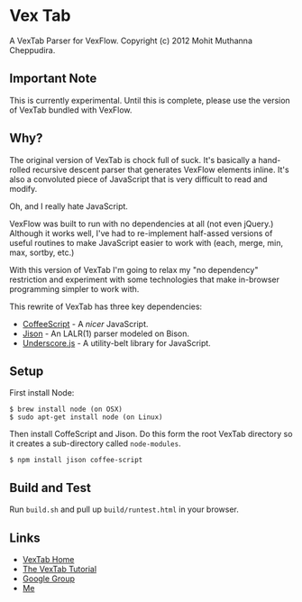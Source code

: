 # Vex Tab

A VexTab Parser for VexFlow.
Copyright (c) 2012 Mohit Muthanna Cheppudira.

## Important Note

This is currently experimental. Until this is complete, please use the version
of VexTab bundled with VexFlow.

## Why?

The original version of VexTab is chock full of suck. It's basically a hand-rolled
recursive descent parser that generates VexFlow elements inline. It's also a
convoluted piece of JavaScript that is very difficult to read and modify.

Oh, and I really hate JavaScript.

VexFlow was built to run with no dependencies at all (not even jQuery.) Although
it works well, I've had to re-implement half-assed versions of useful routines to
make JavaScript easier to work with (each, merge, min, max, sortby, etc.)

With this version of VexTab I'm going to relax my "no dependency" restriction and
experiment with some technologies that make in-browser programming simpler to
work with.

This rewrite of VexTab has three key dependencies:

  * [CoffeeScript](http://coffeescript.org/) - A *nicer* JavaScript.
  * [Jison](http://zaach.github.com/jison/) - An LALR(1) parser modeled on Bison.
  * [Underscore.js](http://underscorejs.org/) - A utility-belt library for JavaScript.

## Setup

First install Node:

    $ brew install node (on OSX)
    $ sudo apt-get install node (on Linux)

Then install CoffeScript and Jison. Do this form the root VexTab directory so it
creates a sub-directory called `node-modules`.

    $ npm install jison coffee-script

## Build and Test

Run `build.sh` and pull up `build/runtest.html` in your browser.

## Links

* [VexTab Home](http://vextab.com)
* [The VexTab Tutorial](http://vexflow.com/vextab/tutorial.html)
* [Google Group](https://groups.google.com/forum/?fromgroups#!forum/vexflow)
* [Me](http://0xfe.muthanna.com)
